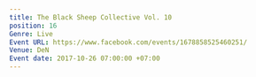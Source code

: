```yaml
---
title: The Black Sheep Collective Vol. 10
position: 16
Genre: Live
Event URL: https://www.facebook.com/events/1678858525460251/
Venue: DeN
Event date: 2017-10-26 07:00:00 +07:00
---
```


